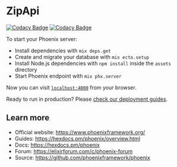 # ZipApi

[![Codacy Badge](https://api.codacy.com/project/badge/Grade/ccd3c620079a454780fc052d553c9ae4)](https://app.codacy.com/gh/PRAVALER/zip_api?utm_source=github.com&utm_medium=referral&utm_content=PRAVALER/zip_api&utm_campaign=Badge_Grade)
[![Codacy Badge](https://api.codacy.com/project/badge/Grade/ccd3c620079a454780fc052d553c9ae4)](https://app.codacy.com/gh/PRAVALER/zip_api?utm_source=github.com&utm_medium=referral&utm_content=PRAVALER/zip_api&utm_campaign=Badge_Grade_Dashboard)

To start your Phoenix server:

  * Install dependencies with `mix deps.get`
  * Create and migrate your database with `mix ecto.setup`
  * Install Node.js dependencies with `npm install` inside the `assets` directory
  * Start Phoenix endpoint with `mix phx.server`

Now you can visit [`localhost:4000`](http://localhost:4000) from your browser.

Ready to run in production? Please [check our deployment guides](https://hexdocs.pm/phoenix/deployment.html).

## Learn more

  * Official website: <https://www.phoenixframework.org/>
  * Guides: <https://hexdocs.pm/phoenix/overview.html>
  * Docs: <https://hexdocs.pm/phoenix>
  * Forum: <https://elixirforum.com/c/phoenix-forum>
  * Source: <https://github.com/phoenixframework/phoenix>
